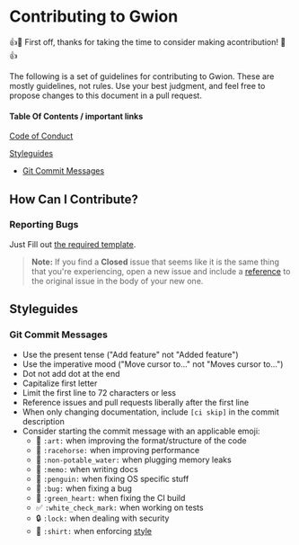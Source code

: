 # Contributing to Gwion

:+1::tada: First off, thanks for taking the time to consider making acontribution! :tada::+1:

The following is a set of guidelines for contributing to Gwion. These are mostly guidelines, not rules. Use your best judgment, and feel free to propose changes to this document in a pull request.

#### Table Of Contents / important links 

[Code of Conduct](CODE_OF_CONDUCT.md)

<!-- [What should I know before I get started?](#what-should-i-know-before-i-get-started)
you should have soundpipe installed

[How Can I Contribute?](#how-can-i-contribute)
  * [Reporting Bugs](#reporting-bugs)
  * [Suggesting Enhancements](#suggesting-enhancements)
  * [Your First Code Contribution](#your-first-code-contribution)
  * [Pull Requests](#pull-requests)
-->

[Styleguides](#styleguides)
  * [Git Commit Messages](#git-commit-messages)

<!--
  * [C Styleguide](#javascript-styleguide)

  * [Yacc Styleguide](#yacc-styleguide)

  * [Bison Styleguide](#bison-styleguide)

  * [lua Styleguide](#lua-styleguide)

  * [Shell Styleguide](#shell-styleguide)

  * [Documentation Styleguide](#documentation-styleguide)

[Additional Notes](#additional-notes)
  * [Issue and Pull Request Labels](#issue-and-pull-request-labels)
up-for_grabs and the like
-->

## How Can I Contribute?

### Reporting Bugs
<!--
This section guides you through submitting a bug report for Atom. Following these guidelines helps maintainers and the community understand your report :pencil:, reproduce the behavior :computer: :computer:, and find related reports :mag_right:.

Before creating bug reports, please check [this list](#before-submitting-a-bug-report) as you might find out that you don't need to create one.

When you are creating a bug report, please [include as many details as possible](#how-do-i-submit-a-good-bug-report).
-->
Just Fill out [the required template](ISSUE_TEMPLATE.md).

> **Note:** If you find a **Closed** issue that seems like it is the same thing that you're experiencing, open a new issue and 
include a [reference](https://help.github.com/articles/autolinked-references-and-urls/#issues-and-pull-requests) to the original issue in the body of your new one.

## Styleguides

### Git Commit Messages

* Use the present tense ("Add feature" not "Added feature")
* Use the imperative mood ("Move cursor to..." not "Moves cursor to...")
* Dot not add dot at the end
* Capitalize first letter
* Limit the first line to 72 characters or less
* Reference issues and pull requests liberally after the first line
* When only changing documentation, include `[ci skip]` in the commit description
* Consider starting the commit message with an applicable emoji:
    * :art: `:art:` when improving the format/structure of the code
    * :racehorse: `:racehorse:` when improving performance
    * :non-potable_water: `:non-potable_water:` when plugging memory leaks
    * :memo: `:memo:` when writing docs
    * :penguin: `:penguin:` when fixing OS specific stuff
    * :bug: `:bug:` when fixing a bug
    * :green_heart: `:green_heart:` when fixing the CI build
    * :white_check_mark: `:white_check_mark:` when working on tests
    * :lock: `:lock:` when dealing with security
    * :shirt: `:shirt:` when enforcing [style](#styleguides)
